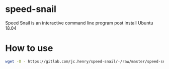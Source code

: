 # speed-snail

Speed Snail is an interactive command line program post install Ubuntu 18.04

# How to use 

```bash
wget -O - https://gitlab.com/jc.henry/speed-snail/-/raw/master/speed-snail.sh?inline=false | sudo bash
```